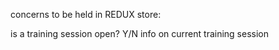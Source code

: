 concerns to be held in REDUX store:

is a training session open? Y/N
info on current training session
